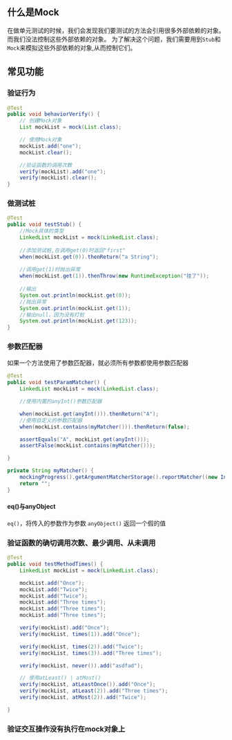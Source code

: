 ## 什么是Mock
在做单元测试的时候，我们会发现我们要测试的方法会引用很多外部依赖的对象。 而我们没法控制这些外部依赖的对象。  为了解决这个问题，我们需要用到`Stub`和`Mock`来模拟这些外部依赖的对象,从而控制它们。

## 常见功能

### 验证行为

```java
@Test
public void behaviorVerify() {
    // 创建Mock对象
    List mockList = mock(List.class);

    // 使用Mock对象
    mockList.add("one");
    mockList.clear();

    //验证函数的调用次数
    verify(mockList).add("one");
    verify(mockList).clear();
}
```

### 做测试桩

```java
@Test
public void testStub() {
    //Mock具体的类型
    LinkedList mockList = mock(LinkedList.class);
    
    //添加测试桩,在调用get(0)时返回"first"
    when(mockList.get(0)).thenReturn("a String");
    
    //调用get(1)时抛出异常
    when(mockList.get(1)).thenThrow(new RuntimeException("挂了"));
    
    //输出
    System.out.println(mockList.get(0));
    //抛出异常
    System.out.println(mockList.get(1));
    //输出null，因为没有打桩
    System.out.println(mockList.get(123));
}
```

### 参数匹配器

如果一个方法使用了参数匹配器，就必须所有参数都使用参数匹配器


```java
@Test
public void testParamMatcher() {
    LinkedList mockList = mock(LinkedList.class);

    //使用内置的anyInt()参数匹配器

    when(mockList.get(anyInt())).thenReturn("A");
    //使用自定义的参数匹配器
    when(mockList.contains(myMatcher())).thenReturn(false);

    assertEquals("A", mockList.get(anyInt()));
    assertFalse(mockList.contains(myMatcher()));

}

private String myMatcher() {
    mockingProgress().getArgumentMatcherStorage().reportMatcher((new InstanceOf(String.class, "<aaaaa>")));
    return "";
}
```

#### eq()与anyObject
`eq()`，将传入的参数作为参数
`anyObject()` 返回一个假的值

### 验证函数的确切调用次数、最少调用、从未调用

```java
@Test
public void testMethodTimes() {
    LinkedList mockList = mock(LinkedList.class);

    mockList.add("Once");
    mockList.add("Twice");
    mockList.add("Twice");
    mockList.add("Three times");
    mockList.add("Three times");
    mockList.add("Three times");

    verify(mockList).add("Once");
    verify(mockList, times(1)).add("Once");

    verify(mockList, times(2)).add("Twice");
    verify(mockList, times(3)).add("Three times");

    verify(mockList, never()).add("asdfad");

    // 使用atLeast() | atMost()
    verify(mockList, atLeastOnce()).add("Once");
    verify(mockList, atLeast(2)).add("Three times");
    verify(mockList, atMost(2)).add("Twice");

}
```

### 验证交互操作没有执行在mock对象上

```java

```